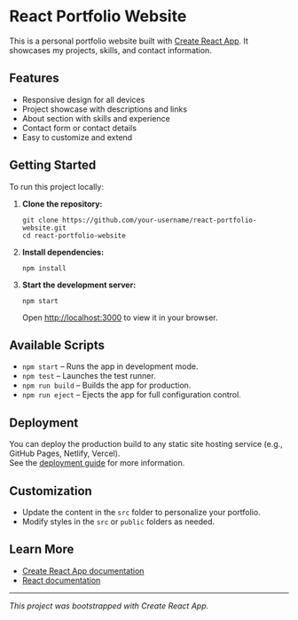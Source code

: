 # React Portfolio Website

This is a personal portfolio website built with [Create React App](https://github.com/facebook/create-react-app). It showcases my projects, skills, and contact information.

## Features

- Responsive design for all devices
- Project showcase with descriptions and links
- About section with skills and experience
- Contact form or contact details
- Easy to customize and extend

## Getting Started

To run this project locally:

1. **Clone the repository:**
   ```
   git clone https://github.com/your-username/react-portfolio-website.git
   cd react-portfolio-website
   ```

2. **Install dependencies:**
   ```
   npm install
   ```

3. **Start the development server:**
   ```
   npm start
   ```
   Open [http://localhost:3000](http://localhost:3000) to view it in your browser.

## Available Scripts

- `npm start` – Runs the app in development mode.
- `npm test` – Launches the test runner.
- `npm run build` – Builds the app for production.
- `npm run eject` – Ejects the app for full configuration control.

## Deployment

You can deploy the production build to any static site hosting service (e.g., GitHub Pages, Netlify, Vercel).  
See the [deployment guide](https://facebook.github.io/create-react-app/docs/deployment) for more information.

## Customization

- Update the content in the `src` folder to personalize your portfolio.
- Modify styles in the `src` or `public` folders as needed.

## Learn More

- [Create React App documentation](https://facebook.github.io/create-react-app/docs/getting-started)
- [React documentation](https://reactjs.org/)

---

*This project was bootstrapped with Create React App.*